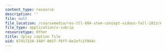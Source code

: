 ```yaml
---
content_type: resource
description: ''
file: null
file_location: /coursemedia/res-tll-004-stem-concept-videos-fall-2013/67417226348f0657f6ff6e2efc1f844c_x5Zr2-od-fU.srt
file_type: application/x-subrip
resourcetype: Other
title: 3play caption file
uid: 67417226-348f-0657-f6ff-6e2efc1f844c
---
```

